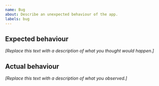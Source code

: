 ```yaml
---
name: Bug
about: Describe an unexpected behaviour of the app.
labels: bug
---
```


## Expected behaviour

_[Replace this text with a description of what you thought would happen.]_

## Actual behaviour

_[Replace this text with a description of what you observed.]_
